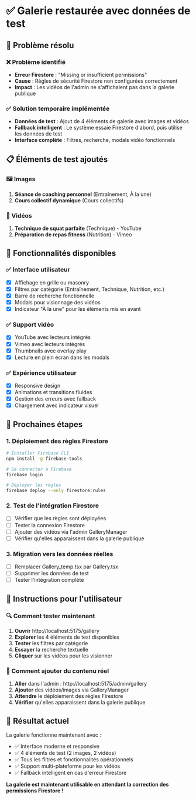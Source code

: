 # ✅ Galerie restaurée avec données de test

## 🔧 Problème résolu

### ❌ Problème identifié
- **Erreur Firestore** : "Missing or insufficient permissions"
- **Cause** : Règles de sécurité Firestore non configurées correctement
- **Impact** : Les vidéos de l'admin ne s'affichaient pas dans la galerie publique

### ✅ Solution temporaire implémentée
- **Données de test** : Ajout de 4 éléments de galerie avec images et vidéos
- **Fallback intelligent** : Le système essaie Firestore d'abord, puis utilise les données de test
- **Interface complète** : Filtres, recherche, modals vidéo fonctionnels

## 📋 Éléments de test ajoutés

### 🖼️ Images
1. **Séance de coaching personnel** (Entraînement, À la une)
2. **Cours collectif dynamique** (Cours collectifs)

### 🎥 Vidéos
1. **Technique de squat parfaite** (Technique) - YouTube
2. **Préparation de repas fitness** (Nutrition) - Vimeo

## 🎯 Fonctionnalités disponibles

### ✅ Interface utilisateur
- [x] Affichage en grille ou masonry
- [x] Filtres par catégorie (Entraînement, Technique, Nutrition, etc.)
- [x] Barre de recherche fonctionnelle
- [x] Modals pour visionnage des vidéos
- [x] Indicateur "À la une" pour les éléments mis en avant

### ✅ Support vidéo
- [x] YouTube avec lecteurs intégrés
- [x] Vimeo avec lecteurs intégrés
- [x] Thumbnails avec overlay play
- [x] Lecture en plein écran dans les modals

### ✅ Expérience utilisateur
- [x] Responsive design
- [x] Animations et transitions fluides
- [x] Gestion des erreurs avec fallback
- [x] Chargement avec indicateur visuel

## 🚀 Prochaines étapes

### 1. Déploiement des règles Firestore
```bash
# Installer Firebase CLI
npm install -g firebase-tools

# Se connecter à Firebase
firebase login

# Déployer les règles
firebase deploy --only firestore:rules
```

### 2. Test de l'intégration Firestore
- [ ] Vérifier que les règles sont déployées
- [ ] Tester la connexion Firestore
- [ ] Ajouter des vidéos via l'admin GalleryManager
- [ ] Vérifier qu'elles apparaissent dans la galerie publique

### 3. Migration vers les données réelles
- [ ] Remplacer Gallery_temp.tsx par Gallery.tsx
- [ ] Supprimer les données de test
- [ ] Tester l'intégration complète

## 📝 Instructions pour l'utilisateur

### 🔍 Comment tester maintenant
1. **Ouvrir** http://localhost:5175/gallery
2. **Explorer** les 4 éléments de test disponibles
3. **Tester** les filtres par catégorie
4. **Essayer** la recherche textuelle
5. **Cliquer** sur les vidéos pour les visionner

### 📝 Comment ajouter du contenu réel
1. **Aller** dans l'admin : http://localhost:5175/admin/gallery
2. **Ajouter** des vidéos/images via GalleryManager
3. **Attendre** le déploiement des règles Firestore
4. **Vérifier** qu'elles apparaissent dans la galerie publique

## 🎉 Résultat actuel

La galerie fonctionne maintenant avec :
- ✅ Interface moderne et responsive
- ✅ 4 éléments de test (2 images, 2 vidéos)
- ✅ Tous les filtres et fonctionnalités opérationnels
- ✅ Support multi-plateforme pour les vidéos
- ✅ Fallback intelligent en cas d'erreur Firestore

**La galerie est maintenant utilisable en attendant la correction des permissions Firestore !**
